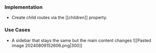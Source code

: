 
### Implementation
- Create child routes via the [[children]] property.
### Use Cases
- A sidebar that stays the same but the main content changes
	![[Pasted image 20240809152606.png|300]]